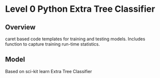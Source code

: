 Level 0 Python Extra Tree Classifier
==================================================

## Overview
caret based code templates for training and testing models.  Includes function
to capture training run-time statistics.

## Model
Based on sci-kit learn Extra Tree Classifier

